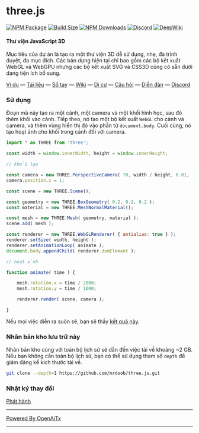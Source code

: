 # three.js

[![NPM Package][npm]][npm-url]
[![Build Size][build-size]][build-size-url]
[![NPM Downloads][npm-downloads]][npmtrends-url]
[![Discord][discord]][discord-url]
[![DeepWiki][deepwiki]][deepwiki-url]

#### Thư viện JavaScript 3D

Mục tiêu của dự án là tạo ra một thư viện 3D dễ sử dụng, nhẹ, đa trình duyệt, đa mục đích. Các bản dựng hiện tại chỉ bao gồm các bộ kết xuất WebGL và WebGPU nhưng các bộ kết xuất SVG và CSS3D cũng có sẵn dưới dạng tiện ích bổ sung.

[Ví dụ](https://threejs.org/examples/) &mdash;
[Tài liệu](https://threejs.org/docs/) &mdash;
[Sổ tay](https://threejs.org/manual/) &mdash;
[Wiki](https://github.com/mrdoob/three.js/wiki) &mdash;
[Di cư](https://github.com/mrdoob/three.js/wiki/Migration-Guide) &mdash;
[Câu hỏi](https://stackoverflow.com/questions/tagged/three.js) &mdash;
[Diễn đàn](https://discourse.threejs.org/) &mdash;
[Discord](https://discord.gg/56GBJwAnUS)

### Sử dụng

Đoạn mã này tạo ra một cảnh, một camera và một khối hình học, sau đó thêm khối vào cảnh. Tiếp theo, nó tạo một bộ kết xuất `WebGL` cho cảnh và camera, và thêm vùng hiển thị đó vào phần tử `document.body`. Cuối cùng, nó tạo hoạt ảnh cho khối trong cảnh đối với camera.

```javascript
import * as THREE from 'three';

const width = window.innerWidth, height = window.innerHeight;

// khởi tạo

const camera = new THREE.PerspectiveCamera( 70, width / height, 0.01, 10 );
camera.position.z = 1;

const scene = new THREE.Scene();

const geometry = new THREE.BoxGeometry( 0.2, 0.2, 0.2 );
const material = new THREE.MeshNormalMaterial();

const mesh = new THREE.Mesh( geometry, material );
scene.add( mesh );

const renderer = new THREE.WebGLRenderer( { antialias: true } );
renderer.setSize( width, height );
renderer.setAnimationLoop( animate );
document.body.appendChild( renderer.domElement );

// hoạt ảnh

function animate( time ) {

	mesh.rotation.x = time / 2000;
	mesh.rotation.y = time / 1000;

	renderer.render( scene, camera );

}
```

Nếu mọi việc diễn ra suôn sẻ, bạn sẽ thấy [kết quả này](https://jsfiddle.net/v98k6oze/).

### Nhân bản kho lưu trữ này

Nhân bản kho cùng với toàn bộ lịch sử sẽ dẫn đến việc tải về khoảng ~2 GB. Nếu bạn không cần toàn bộ lịch sử, bạn có thể sử dụng tham số `depth` để giảm đáng kể kích thước tải về.

```sh
git clone --depth=1 https://github.com/mrdoob/three.js.git
```

### Nhật ký thay đổi

[Phát hành](https://github.com/mrdoob/three.js/releases)


[npm]: https://img.shields.io/npm/v/three
[npm-url]: https://www.npmjs.com/package/three
[build-size]: https://badgen.net/bundlephobia/minzip/three
[build-size-url]: https://bundlephobia.com/result?p=three
[npm-downloads]: https://img.shields.io/npm/dw/three
[npmtrends-url]: https://www.npmtrends.com/three
[discord]: https://img.shields.io/discord/685241246557667386
[discord-url]: https://discord.gg/56GBJwAnUS
[deepwiki]: https://deepwiki.com/badge.svg
[deepwiki-url]: https://deepwiki.com/mrdoob/three.js

---

[Powered By OpenAiTx](https://github.com/OpenAiTx/OpenAiTx)

---
